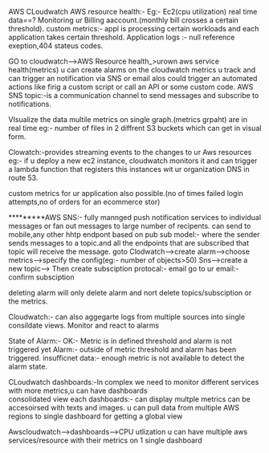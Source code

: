 AWS CLoudwatch
AWS resource health:- Eg:- Ec2(cpu utilization)
real time data==?
Monitoring ur Billing aaccount.(monthly bill crosses a certain threshold).
custom metrics:- appl is processing certain workloads and each application takes certain threshold.
Application logs :- null reference exeption,404 stateus codes.

GO to cloudwatch-->AWS Resource health_>urown  aws service health(metrics)
u can create alarms on the cloudwatch metrics u track
and can trigger an notification via SNS or email alos could trigger an automated actions like firig a custom script or call an API
or some custom code.
AWS SNS topic:-is a communication channel to send messages and subscribe to notifications.


VIsualize the data
multile metrics on single graph.(metrics grpaht) are in real time
eg:- number of files in 2 diffrent S3 buckets which can get in visual form.

Clowatch:-provides streaming events to the changes to ur Aws resources
eg:- if u deploy a new ec2 instance, cloudwatch monitors it and can trigger a lambda function that registers this instances
wit ur organization DNS in route 53.

custom metrics for ur application also possible.(no of times failed login attempts,no of orders for an ecommerce stor)

*********AWS SNS:-
fully mannged push notification services to individual messages or fan out messages to large number of recipents.
can send to mobile,any other hhtp endpont
based on pub sub model:- where the sender sends messages to a topic.and all the endpoints that are subscribed that topic will receive the message.
goto Clodwatch-->create alarm-->choose metrics-->specify the config(eg:- number of objects>50)
Sns-->create a new topic-->
Then create subsciption
protocal:- email
go to ur email:- confirm subsciption

deleting alarm will only delete alarm and nort delete topics/subsciption or the metrics.

Cloudwatch:- can also aggegarte logs from multiple sources into single consildate views.
Monitor and react to alarms

State of Alarm:-
OK:- Metric is in defined threshold and alarm is not triggered yet
Alarm:- outside of metric threshold and alarm has been triggered.
insufficnet data:- enough metric is not available to detect the alarm state.

CLoudwatch dashboards:-In complex we need to monitor different services with more metrics,u can have dashboards  
consolidated view
each dashboards:- can display multple metrics can be accesoirsed with texts and images.
u can pull data from multiple AWS regions to single dashboard for getting a global view

Awscloudwatch-->dashboards-->CPU utlization
u can have multiple aws services/resource with their metrics on 1 single dashboard


